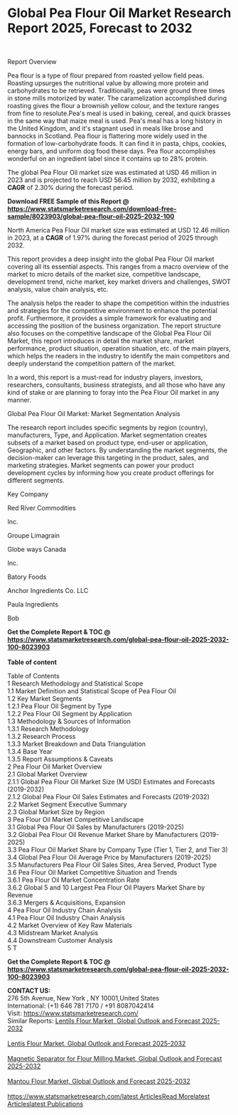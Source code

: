 <h1>Global Pea Flour Oil Market Research Report 2025, Forecast to 2032</h1><br/><p>Report Overview</p><p>Pea flour is a type of flour prepared from roasted yellow field peas. Roasting upsurges the nutritional value by allowing more protein and carbohydrates to be retrieved. Traditionally, peas were ground three times in stone mills motorized by water. The caramelization accomplished during roasting gives the flour a brownish yellow colour, and the texture ranges from fine to resolute.Pea's meal is used in baking, cereal, and quick brasses in the same way that maize meal is used. Pea's meal has a long history in the United Kingdom, and it's stagnant used in meals like brose and bannocks in Scotland. Pea flour is flattering more widely used in the formation of low-carbohydrate foods. It can find it in pasta, chips, cookies, energy bars, and uniform dog food these days. Pea flour accomplishes wonderful on an ingredient label since it contains up to 28% protein.</p><p>The global Pea Flour Oil market size was estimated at USD 46 million in 2023 and is projected to reach USD 56.45 million by 2032, exhibiting a <strong>CAGR</strong> of 2.30% during the forecast period.</p><p><strong>Download FREE Sample of this Report @ <a href="https://www.statsmarketresearch.com/download-free-sample/8023903/global-pea-flour-oil-2025-2032-100">https://www.statsmarketresearch.com/download-free-sample/8023903/global-pea-flour-oil-2025-2032-100</a></strong></p><p>North America Pea Flour Oil market size was estimated at USD 12.46 million in 2023, at a <strong>CAGR</strong> of 1.97% during the forecast period of 2025 through 2032.</p><p>This report provides a deep insight into the global Pea Flour Oil market covering all its essential aspects. This ranges from a macro overview of the market to micro details of the market size, competitive landscape, development trend, niche market, key market drivers and challenges, SWOT analysis, value chain analysis, etc.</p><p>The analysis helps the reader to shape the competition within the industries and strategies for the competitive environment to enhance the potential profit. Furthermore, it provides a simple framework for evaluating and accessing the position of the business organization. The report structure also focuses on the competitive landscape of the Global Pea Flour Oil Market, this report introduces in detail the market share, market performance, product situation, operation situation, etc. of the main players, which helps the readers in the industry to identify the main competitors and deeply understand the competition pattern of the market.</p><p>In a word, this report is a must-read for industry players, investors, researchers, consultants, business strategists, and all those who have any kind of stake or are planning to foray into the Pea Flour Oil market in any manner.</p><p>Global Pea Flour Oil Market: Market Segmentation Analysis</p><p>The research report includes specific segments by region (country), manufacturers, Type, and Application. Market segmentation creates subsets of a market based on product type, end-user or application, Geographic, and other factors. By understanding the market segments, the decision-maker can leverage this targeting in the product, sales, and marketing strategies. Market segments can power your product development cycles by informing how you create product offerings for different segments.</p><p>Key Company</p><p>Red River Commodities</p><p>Inc.</p><p>Groupe Limagrain</p><p>Globe ways Canada</p><p>Inc.</p><p>Batory Foods</p><p>Anchor Ingredients Co. LLC</p><p>Paula Ingredients</p><p>Bob</p><div><b>Get the Complete Report & TOC @ <a href="https://www.statsmarketresearch.com/global-pea-flour-oil-2025-2032-100-8023903">https://www.statsmarketresearch.com/global-pea-flour-oil-2025-2032-100-8023903</a></b></div><br><b>Table of content</b><p>Table of Contents<br />1 Research Methodology and Statistical Scope<br />1.1 Market Definition and Statistical Scope of Pea Flour Oil<br />1.2 Key Market Segments<br />1.2.1 Pea Flour Oil Segment by Type<br />1.2.2 Pea Flour Oil Segment by Application<br />1.3 Methodology & Sources of Information<br />1.3.1 Research Methodology<br />1.3.2 Research Process<br />1.3.3 Market Breakdown and Data Triangulation<br />1.3.4 Base Year<br />1.3.5 Report Assumptions & Caveats<br />2 Pea Flour Oil Market Overview<br />2.1 Global Market Overview<br />2.1.1 Global Pea Flour Oil Market Size (M USD) Estimates and Forecasts (2019-2032)<br />2.1.2 Global Pea Flour Oil Sales Estimates and Forecasts (2019-2032)<br />2.2 Market Segment Executive Summary<br />2.3 Global Market Size by Region<br />3 Pea Flour Oil Market Competitive Landscape<br />3.1 Global Pea Flour Oil Sales by Manufacturers (2019-2025)<br />3.2 Global Pea Flour Oil Revenue Market Share by Manufacturers (2019-2025)<br />3.3 Pea Flour Oil Market Share by Company Type (Tier 1, Tier 2, and Tier 3)<br />3.4 Global Pea Flour Oil Average Price by Manufacturers (2019-2025)<br />3.5 Manufacturers Pea Flour Oil Sales Sites, Area Served, Product Type<br />3.6 Pea Flour Oil Market Competitive Situation and Trends<br />3.6.1 Pea Flour Oil Market Concentration Rate<br />3.6.2 Global 5 and 10 Largest Pea Flour Oil Players Market Share by Revenue<br />3.6.3 Mergers & Acquisitions, Expansion<br />4 Pea Flour Oil Industry Chain Analysis<br />4.1 Pea Flour Oil Industry Chain Analysis<br />4.2 Market Overview of Key Raw Materials<br />4.3 Midstream Market Analysis<br />4.4 Downstream Customer Analysis<br />5 T<br><div><b>Get the Complete Report & TOC @ <a href="https://www.statsmarketresearch.com/global-pea-flour-oil-2025-2032-100-8023903">https://www.statsmarketresearch.com/global-pea-flour-oil-2025-2032-100-8023903</a></b></div></p> <b>CONTACT US:</b><br>276 5th Avenue, New York , NY 10001,United States<br>International: (+1) 646 781 7170 / +91 8087042414<br>Visit: <a href="https://www.statsmarketresearch.com/">https://www.statsmarketresearch.com/</a><br>Similar Reports: <a href="https://www.statsmarketresearch.com/global-pea-flour-oil-2025-2032-100-8023903">Lentils Flour Market, Global Outlook and Forecast 2025-2032</a><br/><br/><a href="https://www.statsmarketresearch.com/global-pea-flour-oil-2025-2032-100-8023903">Lentis Flour Market, Global Outlook and Forecast 2025-2032</a><br/><br/><a href="https://www.statsmarketresearch.com/global-pea-flour-oil-2025-2032-100-8023903">Magnetic Separator for Flour Milling Market, Global Outlook and Forecast 2025-2032</a><br/><br/><a href="https://www.statsmarketresearch.com/global-pea-flour-oil-2025-2032-100-8023903">Mantou Flour Market, Global Outlook and Forecast 2025-2032 </a><br/><br/><a href="https://gyeongbokgung.com">https://www.statsmarketresearch.com/</a><a href="https://hallyeomaritime.com">latest Articles</a><a href="https://jingwansa.com">Read More</a><a href=https://nguoiviet.jp/">latest Articles</a><a href="https://www.intelmarketresearch.com/">latest Publications</a>